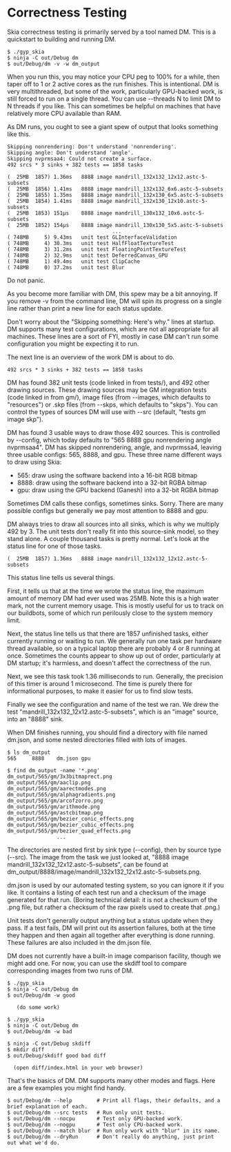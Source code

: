 Correctness Testing
===================

Skia correctness testing is primarily served by a tool named DM.
This is a quickstart to building and running DM.

~~~
$ ./gyp_skia
$ ninja -C out/Debug dm
$ out/Debug/dm -v -w dm_output
~~~

When you run this, you may notice your CPU peg to 100% for a while, then taper
off to 1 or 2 active cores as the run finishes.  This is intentional.  DM is
very multithreaded, but some of the work, particularly GPU-backed work, is
still forced to run on a single thread.  You can use --threads N to limit DM to
N threads if you like.  This can sometimes be helpful on machines that have
relatively more CPU available than RAM.

As DM runs, you ought to see a giant spew of output that looks something like this.
~~~
Skipping nonrendering: Don't understand 'nonrendering'.
Skipping angle: Don't understand 'angle'.
Skipping nvprmsaa4: Could not create a surface.
492 srcs * 3 sinks + 382 tests == 1858 tasks

(  25MB  1857) 1.36ms   8888 image mandrill_132x132_12x12.astc-5-subsets
(  25MB  1856) 1.41ms   8888 image mandrill_132x132_6x6.astc-5-subsets
(  25MB  1855) 1.35ms   8888 image mandrill_132x130_6x5.astc-5-subsets
(  25MB  1854) 1.41ms   8888 image mandrill_132x130_12x10.astc-5-subsets
(  25MB  1853) 151µs    8888 image mandrill_130x132_10x6.astc-5-subsets
(  25MB  1852) 154µs    8888 image mandrill_130x130_5x5.astc-5-subsets
                                  ...
( 748MB     5) 9.43ms   unit test GLInterfaceValidation
( 748MB     4) 30.3ms   unit test HalfFloatTextureTest
( 748MB     3) 31.2ms   unit test FloatingPointTextureTest
( 748MB     2) 32.9ms   unit test DeferredCanvas_GPU
( 748MB     1) 49.4ms   unit test ClipCache
( 748MB     0) 37.2ms   unit test Blur
~~~
Do not panic.

As you become more familiar with DM, this spew may be a bit annoying. If you
remove -v from the command line, DM will spin its progress on a single line
rather than print a new line for each status update.

Don't worry about the "Skipping something: Here's why." lines at startup.  DM
supports many test configurations, which are not all appropriate for all
machines.  These lines are a sort of FYI, mostly in case DM can't run some
configuration you might be expecting it to run.

The next line is an overview of the work DM is about to do.
~~~
492 srcs * 3 sinks + 382 tests == 1858 tasks
~~~

DM has found 382 unit tests (code linked in from tests/), and 492 other drawing
sources.  These drawing sources may be GM integration tests (code linked in
from gm/), image files (from --images, which defaults to "resources") or .skp
files (from --skps, which defaults to "skps").  You can control the types of
sources DM will use with --src (default, "tests gm image skp").

DM has found 3 usable ways to draw those 492 sources.  This is controlled by
--config, which today defaults to "565 8888 gpu nonrendering angle nvprmsaa4".
DM has skipped nonrendering, angle, and nvprmssa4, leaving three usable configs:
565, 8888, and gpu.  These three name different ways to draw using Skia:

  -    565:  draw using the software backend into a 16-bit RGB bitmap
  -    8888: draw using the software backend into a 32-bit RGBA bitmap
  -    gpu:  draw using the GPU backend (Ganesh) into a 32-bit RGBA bitmap

Sometimes DM calls these configs, sometimes sinks.  Sorry.  There are many
possible configs but generally we pay most attention to 8888 and gpu.

DM always tries to draw all sources into all sinks, which is why we multiply
492 by 3.  The unit tests don't really fit into this source-sink model, so they
stand alone.  A couple thousand tasks is pretty normal.  Let's look at the
status line for one of those tasks.
~~~
(  25MB  1857) 1.36ms   8888 image mandrill_132x132_12x12.astc-5-subsets
~~~

This status line tells us several things.

First, it tells us that at the time we wrote the status line, the maximum
amount of memory DM had ever used was 25MB.  Note this is a high water mark,
not the current memory usage.  This is mostly useful for us to track on our
buildbots, some of which run perilously close to the system memory limit.

Next, the status line tells us that there are 1857 unfinished tasks, either
currently running or waiting to run.  We generally run one task per hardware
thread available, so on a typical laptop there are probably 4 or 8 running at
once.  Sometimes the counts appear to show up out of order, particularly at DM
startup; it's harmless, and doesn't affect the correctness of the run.

Next, we see this task took 1.36 milliseconds to run.  Generally, the precision
of this timer is around 1 microsecond.  The time is purely there for
informational purposes, to make it easier for us to find slow tests.

Finally we see the configuration and name of the test we ran.  We drew the test
"mandrill_132x132_12x12.astc-5-subsets", which is an "image" source, into an
"8888" sink.

When DM finishes running, you should find a directory with file named dm.json,
and some nested directories filled with lots of images.
~~~
$ ls dm_output
565     8888    dm.json gpu

$ find dm_output -name '*.png'
dm_output/565/gm/3x3bitmaprect.png
dm_output/565/gm/aaclip.png
dm_output/565/gm/aarectmodes.png
dm_output/565/gm/alphagradients.png
dm_output/565/gm/arcofzorro.png
dm_output/565/gm/arithmode.png
dm_output/565/gm/astcbitmap.png
dm_output/565/gm/bezier_conic_effects.png
dm_output/565/gm/bezier_cubic_effects.png
dm_output/565/gm/bezier_quad_effects.png
                ...
~~~

The directories are nested first by sink type (--config), then by source type (--src).
The image from the task we just looked at, "8888 image mandrill_132x132_12x12.astc-5-subsets",
can be found at dm_output/8888/image/mandrill_132x132_12x12.astc-5-subsets.png.

dm.json is used by our automated testing system, so you can ignore it if you
like.  It contains a listing of each test run and a checksum of the image
generated for that run.  (Boring technical detail: it is not a checksum of the
.png file, but rather a checksum of the raw pixels used to create that .png.)

Unit tests don't generally output anything but a status update when they pass.
If a test fails, DM will print out its assertion failures, both at the time
they happen and then again all together after everything is done running.
These failures are also included in the dm.json file.

DM does not currently have a built-in image comparison facility, though we
might add one.  For now, you can use the skdiff tool to compare corresponding
images from two runs of DM.
~~~
$ ./gyp_skia
$ ninja -C out/Debug dm
$ out/Debug/dm -w good

   (do some work)

$ ./gyp_skia
$ ninja -C out/Debug dm
$ out/Debug/dm -w bad

$ ninja -C out/Debug skdiff
$ mkdir diff
$ out/Debug/skdiff good bad diff

  (open diff/index.html in your web browser)
~~~

That's the basics of DM.  DM supports many other modes and flags.  Here are a
few examples you might find handy.
~~~
$ out/Debug/dm --help        # Print all flags, their defaults, and a brief explanation of each.
$ out/Debug/dm --src tests   # Run only unit tests.
$ out/Debug/dm --nocpu       # Test only GPU-backed work.
$ out/Debug/dm --nogpu       # Test only CPU-backed work.
$ out/Debug/dm --match blur  # Run only work with "blur" in its name.
$ out/Debug/dm --dryRun      # Don't really do anything, just print out what we'd do.
~~~
